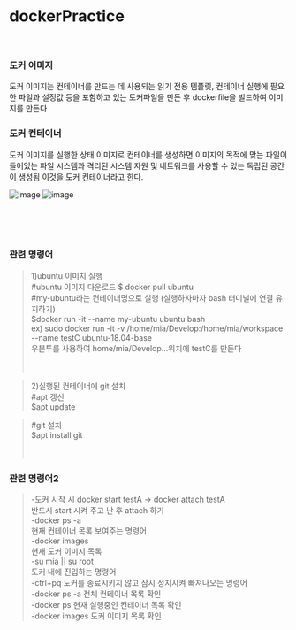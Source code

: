 # dockerPractice
<br>

### 도커 이미지  
도커 이미지는 컨테이너를 만드는 데 사용되는 읽기 전용 템플릿, 컨테이너 실행에 필요한 파일과 설정값 등을 포함하고 있는 도커파일을 만든 후 dockerfile을 빌드하여 이미지를 만든다


### 도커 컨테이너
도커 이미지를 실행한 상태
이미지로 컨테이너를 생성하면 이미지의 목적에 맞는 파일이 들어있는 파일 시스템과 격리된 시스템 자원 및 네트워크를 사용할 수 있는 독립된 공간이 생성됨
이것을 도커 컨테이너라고 한다.

![image](https://user-images.githubusercontent.com/80104121/210305597-70fa327c-159e-4c7a-a7ca-ddd50559d7d5.png)
![image](https://user-images.githubusercontent.com/80104121/210305671-f980e838-45ec-4b41-bdf5-c0bd9c1b2deb.png)

<br><br><br>



### 관련 명령어
> 1)ubuntu 이미지 실행  
#ubuntu 이미지 다운로드  $ docker pull ubuntu<br/>
#my-ubuntu라는 컨테이너명으로 실행 (실행하자마자 bash 터미널에 연결 유지하기)<br/>
$docker run -it --name my-ubuntu ubuntu bash<br/>
ex) sudo docker run -it -v /home/mia/Develop:/home/mia/workspace --name testC ubuntu-18.04-base<br/>
우분투를 사용하여 home/mia/Develop...위치에 testC를 만든다<br/>
<br><br>  

> 2)실행된 컨테이너에 git 설치<br/>
#apt 갱신<br/>
$apt update<br/>  

> #git 설치<br/>
$apt install git<br/>
<br><br>  

### 관련 명령어2  
> -도커 시작 시 docker start testA -> docker attach testA<br/>
반드시 start 시켜 주고 난 후 attach 하기<br/> 
-docker ps -a<br/> 
현재 컨테이너 목록 보여주는 명령어<br/> 
-docker images<br/> 
현재 도커 이미지 목록<br/> 
-su mia || su root<br/> 
도커 내에 진입하는 명령어<br/> 
-ctrl+pq
도커를 종료시키지 않고 잠시 정지시켜 빠져나오는 명령어<br/> 
-docker ps -a
전체 컨테이너 목록 확인<br/> 
-docker ps
현재 실행중인 컨테이너 목록 확인<br/> 
-docker images
도커 이미지 목록 확인 
